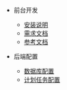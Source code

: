 * 前台开发
	* [安装说明](README.md)
  * [需求文档](doc/start.md)
  * [参考文档](doc/seedoc.md)



* 后端配置
  * [数据库配置](doc/db.md)
  * [计划任务配置](doc/cron.md)
  

